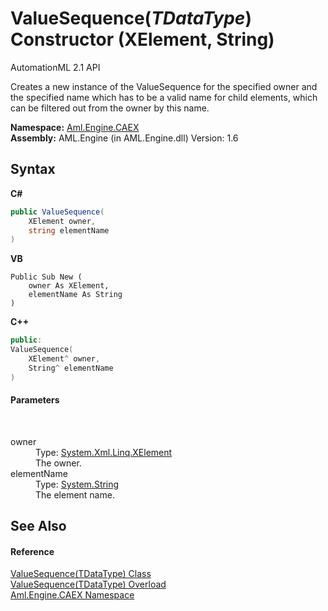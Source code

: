 # ValueSequence(*TDataType*) Constructor (XElement, String)
AutomationML 2.1 API 

Creates a new instance of the ValueSequence for the specified owner and the specified name which has to be a valid name for child elements, which can be filtered out from the owner by this name.

**Namespace:**&nbsp;<a href="N_Aml_Engine_CAEX">Aml.Engine.CAEX</a><br />**Assembly:**&nbsp;AML.Engine (in AML.Engine.dll) Version: 1.6

## Syntax

**C#**<br />
``` C#
public ValueSequence(
	XElement owner,
	string elementName
)
```

**VB**<br />
``` VB
Public Sub New ( 
	owner As XElement,
	elementName As String
)
```

**C++**<br />
``` C++
public:
ValueSequence(
	XElement^ owner, 
	String^ elementName
)
```


#### Parameters
&nbsp;<dl><dt>owner</dt><dd>Type: <a href="https://docs.microsoft.com/dotnet/api/system.xml.linq.xelement" target="_parent" rel="noopener noreferrer">System.Xml.Linq.XElement</a><br />The owner.</dd><dt>elementName</dt><dd>Type: <a href="https://docs.microsoft.com/dotnet/api/system.string" target="_parent" rel="noopener noreferrer">System.String</a><br />The element name.</dd></dl>

## See Also


#### Reference
<a href="T_Aml_Engine_CAEX_ValueSequence_1">ValueSequence(TDataType) Class</a><br /><a href="Overload_Aml_Engine_CAEX_ValueSequence_1__ctor">ValueSequence(TDataType) Overload</a><br /><a href="N_Aml_Engine_CAEX">Aml.Engine.CAEX Namespace</a><br />